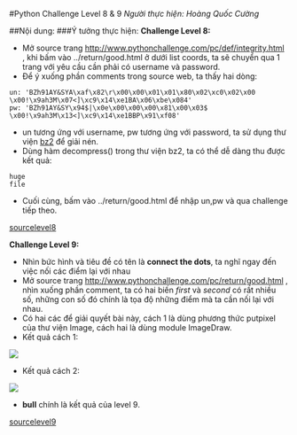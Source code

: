 #Python Challenge Level 8 & 9
*Người thực hiện: Hoàng Quốc Cường*

##Nội dung:
###Ý tưởng thực hiện:
**Challenge Level 8:**
- Mở source trang http://www.pythonchallenge.com/pc/def/integrity.html , khi bấm vào ../return/good.html ở dưới list coords, ta sẽ chuyển qua 1 trang với yêu cầu cần phải có username và password.
- Để ý xuống phần comments trong source web, ta thấy hai dòng:
```
un: 'BZh91AY&SYA\xaf\x82\r\x00\x00\x01\x01\x80\x02\xc0\x02\x00 \x00!\x9ah3M\x07<]\xc9\x14\xe1BA\x06\xbe\x084'
pw: 'BZh91AY&SY\x94$|\x0e\x00\x00\x00\x81\x00\x03$ \x00!\x9ah3M\x13<]\xc9\x14\xe1BBP\x91\xf08'
```
- un tương ứng với username, pw tương ứng với password, ta sử dụng thư viện [bz2](https://docs.python.org/2/library/bz2.html) để giải nén.
- Dùng hàm decompress() trong thư viện bz2, ta có thể dễ dàng thu được kết quả:
```
huge
file
```
- Cuối cùng, bấm vào ../return/good.html để nhập un,pw và qua challenge tiếp theo.

[sourcelevel8](https://github.com/TotoroC/python_trainings/blob/master/task12/pylevel8.py)

**Challenge Level 9:**
- Nhìn bức hình và tiêu đề có tên là **connect the dots**, ta nghĩ ngay đến việc nối các điểm lại với nhau
- Mở source trang http://www.pythonchallenge.com/pc/return/good.html , nhìn xuống phần comment, ta có hai biến *first* và *second* có rất nhiều số, những con số đó chính là tọa độ những điểm mà ta cần nối lại với nhau.
- Có hai các để giải quyết bài này, cách 1 là dùng phương thức putpixel của thư viện Image, cách hai là dùng module ImageDraw.
- Kết quả cách 1:
<img src = "http://i.imgur.com/yUCEAj1.png">

- Kết quả cách 2:
<img src = "http://i.imgur.com/2lwxx4X.png">

- **bull** chính là kết quả của level 9.

[sourcelevel9](https://github.com/TotoroC/python_trainings/blob/master/task12/pylevel9.py)
